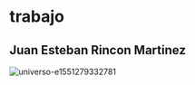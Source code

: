 # trabajo
## Juan Esteban Rincon Martinez
![universo-e1551279332781](https://user-images.githubusercontent.com/99811142/189140293-e30d36e5-2478-4e00-9461-8aed7dc40f92.jpg)
